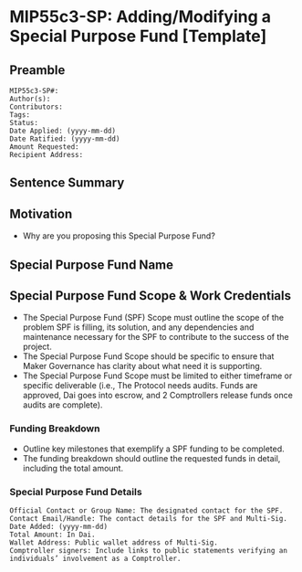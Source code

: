 # MIP55c3-SP: Adding/Modifying a Special Purpose Fund [Template]

## Preamble

```
MIP55c3-SP#:
Author(s):
Contributors:
Tags:
Status:
Date Applied: (yyyy-mm-dd)
Date Ratified: (yyyy-mm-dd)
Amount Requested:
Recipient Address:
```

## Sentence Summary

## Motivation

* Why are you proposing this Special Purpose Fund?

## Special Purpose Fund Name

## Special Purpose Fund Scope & Work Credentials

* The Special Purpose Fund (SPF) Scope must outline the scope of the problem SPF is filling, its solution, and any dependencies and maintenance necessary for the SPF to contribute to the success of the project.
* The Special Purpose Fund Scope should be specific to ensure that Maker Governance has clarity about what need it is supporting.
* The Special Purpose Fund Scope must be limited to either timeframe or specific deliverable (i.e., The Protocol needs audits. Funds are approved, Dai goes into escrow, and 2 Comptrollers release funds once audits are complete).

### Funding Breakdown

* Outline key milestones that exemplify a SPF funding to be completed.
* The funding breakdown should outline the requested funds in detail, including the total amount.

### Special Purpose Fund Details

```
Official Contact or Group Name: The designated contact for the SPF.
Contact Email/Handle: The contact details for the SPF and Multi-Sig.
Date Added: (yyyy-mm-dd)
Total Amount: In Dai.
Wallet Address: Public wallet address of Multi-Sig.
Comptroller signers: Include links to public statements verifying an individuals’ involvement as a Comptroller.
```
